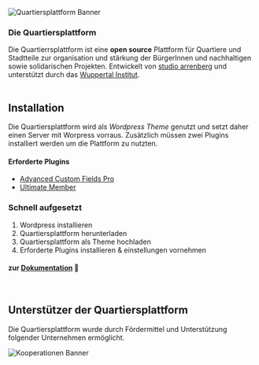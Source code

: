![Quartiersplattform Banner](https://github.com/studio-arrenberg/quartiersplattform/raw/main/.github/assets/quartiersplattform-banner-02.jpg)

### Die Quartiersplattform
Die Quartierrsplattform ist eine **open source** Plattform für Quartiere und Stadtteile zur organisation und stärkung der BürgerInnen und nachhaltigen sowie solidarischen Projekten. Entwickelt von [studio arrenberg](https://arrenberg.studio)
und unterstützt durch das [Wuppertal Institut](https://wupperinst.org/p/wi/p/s/pd/921/).<br><br>

<!-- 
## Inhaltsübersicht
- Einleitung
  - Mission (Lizienz)
  - Features
- Installation
  - Anforderungen
  - Schritte
- Unterstützer 
- -->

<!-- 
![Feature 1](https://github.com/studio-arrenberg/quartiersplattform/raw/main/.github/assets/banner-feature-1.png)
<br>

![Feature 2](https://github.com/studio-arrenberg/quartiersplattform/raw/main/.github/assets/banner-feature-2.png)
<br>

![Feature 3](https://github.com/studio-arrenberg/quartiersplattform/raw/main/.github/assets/banner-feature-3.png) 
-->


<!-- ## Features -->
<!-- Die Quartiersplattform ... -->

<!-- #### Featues (in bildern)
- Quartiersinformationen aufzeichnen (cards geschichten/karte/Über) (projekte/nachrichten/veranstaltungen)
- BürgerInnen vernetzten (Hutträger/kontaktieren) (Diskussion/Umfrage)
- Zugang zur Kommunalpolitik vereinfachen und Bürgerbeteiligung stärken (BV) -->


## Installation
Die Quartiersplattform wird als *Wordpress Theme* genutzt und setzt daher einen Server mit Worpress vorraus. Zusätzlich müssen zwei Plugins installiert werden um die Plattform zu nutzten. 
#### Erforderte Plugins
- [Advanced Custom Fields Pro](https://github.com/AdvancedCustomFields/acf)
- [Ultimate Member](https://ultimatemember.com)

### Schnell aufgesetzt
1. Wordpress installieren
2. Quartiersplattform herunterladen
3. Quartiersplattform als Theme hochladen
4. Erforderte Plugins installieren & einstellungen vornehmen

#### zur [Dokumentation](https://github.com/studio-arrenberg/quartiersplattform/blob/main/plugins.md) 📑

<!-- ## Beispiele
Die Quartiersplattform wird von folgenden Quartieren und Stadtteilen genutzt.
* Arrenberg in Wuppertal
* Langerfled in Wuppertal -->

<br>

## Unterstützer der Quartiersplattform
Die Quartiersplattform wurde durch Fördermittel und Unterstützung folgender Unternehmen ermöglicht.

![Kooperationen Banner](https://github.com/studio-arrenberg/quartiersplattform/raw/main/.github/assets/kooperations-banner-01.png)